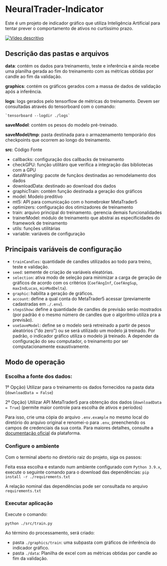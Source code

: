﻿# NeuralTrader-Indicator

Este é um projeto de indicador gráfico que utiliza Inteligência Artificial para tentar prever o comportamento de ativos no curtíssimo prazo.

[![Vídeo descritivo](https://img.youtube.com/vi/kHevGWlsoNo/0.jpg)](https://www.youtube.com/watch?v=kHevGWlsoNo)

## Descrição das pastas e arquivos

**data**: contém os dados para treinamento, teste e inferência e ainda recebe uma planilha gerada ao fim do treinamento com as métricas obtidas por candle ao fim da validação.

**graphics**: contém os gráficos gerados com a massa de dados de validação após a inferência.

**logs**: logs gerados pelo tensorflow de métricas do treinamento. Devem ser consultadas através do tensorboard com o comando:

    `tensorboard --logdir ./logs`

**saveModel**: contém os pesos do modelo pré-treinado.

**saveModel/tmp**: pasta destinada para o armazenamento temporário dos checkpoints que ocorrem ao longo do treinamento.

**src**: Código Fonte

- callbacks: configuração dos callbacks de treinamento
- checkGPU: função utilitáro que verifica a integração das bibliotecas com a GPU
- dataWrangling: pacote de funçãos destinadas ao remodelamento dos dados
- downloadData: destinado ao download dos dados
- graphicTrain: contém função destinada a geração dos gráficos
- model: Modelo preditivo
- mt5: API para comunicação com o homebroker MetaTrader5
- optimizers: configuração dos otimizadores de treinamento
- train: arquivo principal do treinamento. gerencia demais funcionalidades
- trainerModel: módulo de treinamento que abstrai as especificidades do framework de treinamento
- utils: funções utilitárias
- variable: variáveis de configuração

## Principais variáveis de configuração

- `trainCandles`: quantidade de candles utilizados ao todo para treino, teste e validação.
- `seed`: semente de criação de variáveis eleatórias.
- `selection`: ativa modo de seleção para minimizar a carga de geração de gráficos de acordo com os critérios (`CoefAngInf`, `CoefAngSup`, `maxIndLucas`, `minModDelta`).
- `graphic`: habilita a geração de gráficos.
- `account`: define a qual conta do MetaTrader5 acessar (previamente cadastradas em `./.env`).
- `stepsShow`: define a quantidade de candles de previsão serão mostrados (por padrão é o mesmo número de candles que o algoritmo utiliza pra a previsão).
- `useSaveModel`: define se o modelo será retreinado a partir de pesos aleatórios ("do zero") ou se será utilizado um modelo já treinado. Por padrão, o indicador gráfico utiliza o modelo já treinado. A depender da configuração do seu computador, o treinamento por ser computacionamente exaustivamente.

## Modo de operação

### Escolha a fonte dos dados:

1º Opção)
Utilizar para o treinamento os dados fornecidos na pasta data (`downloadData = False`)

2º Opção)
Utilizar API MetaTrader5 para obtenção dos dados (`downloadData = True`) (permite maior controle para escolha de ativos e períodos)

Para isso, crie uma cópia do arquivo `.env.example` no mesmo local do diretório do arquivo original e renomei-o para `.env`, preenchendo os campos de credenciais da sua conta. Para maiores detalhes, consulte a [documentação oficial](https://www.mql5.com/pt/docs) da plataforma.

### Configure o ambiente

Com o terminal aberto no diretório raiz do projeto, siga os passos:

Feita essa escolha e estando num ambiente configurado com `Python 3.9.x`, execute o seguinte comando para o download das dependências:
`pip install -r ./requirements.txt`

A relação nominal das dependências pode ser consultada no arquivo `requirements.txt`

### Executar aplicação

Execute o comando:

`python ./src/train.py`

Ao término do processamento, será criado:

- pasta `./graphics/train`: uma subpasta com gráficos de inferência do indicador gráfico.
- pasta `./data`: Planilha de excel com as métricas obtidas por candle ao fim da validação.
